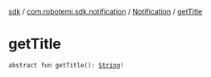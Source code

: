 [sdk](../../index.md) / [com.robotemi.sdk.notification](../index.md) / [Notification](index.md) / [getTitle](./get-title.md)

# getTitle

`abstract fun getTitle(): `[`String`](https://kotlinlang.org/api/latest/jvm/stdlib/kotlin/-string/index.html)`!`